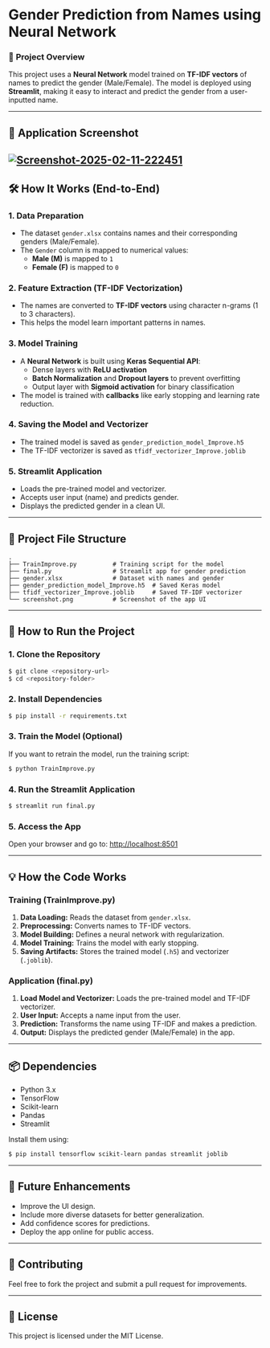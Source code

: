 <html>

# Gender Prediction from Names using Neural Network

### 🚀 **Project Overview**
This project uses a **Neural Network** model trained on **TF-IDF vectors** of names to predict the gender (Male/Female). The model is deployed using **Streamlit**, making it easy to interact and predict the gender from a user-inputted name.

---

## 📸 **Application Screenshot**
<a href="https://ibb.co/7JMfmKPp"><img src="https://i.ibb.co/Y7nCshmd/Screenshot-2025-02-11-222451.png" alt="Screenshot-2025-02-11-222451" border="0" /></a>
---

## 🛠 **How It Works (End-to-End)**

### 1. **Data Preparation**
   - The dataset `gender.xlsx` contains names and their corresponding genders (Male/Female).
   - The `Gender` column is mapped to numerical values:
     - **Male (M)** is mapped to `1`
     - **Female (F)** is mapped to `0`

### 2. **Feature Extraction (TF-IDF Vectorization)**
   - The names are converted to **TF-IDF vectors** using character n-grams (1 to 3 characters).
   - This helps the model learn important patterns in names.

### 3. **Model Training**
   - A **Neural Network** is built using **Keras Sequential API**:
     - Dense layers with **ReLU activation**
     - **Batch Normalization** and **Dropout layers** to prevent overfitting
     - Output layer with **Sigmoid activation** for binary classification
   - The model is trained with **callbacks** like early stopping and learning rate reduction.

### 4. **Saving the Model and Vectorizer**
   - The trained model is saved as `gender_prediction_model_Improve.h5`
   - The TF-IDF vectorizer is saved as `tfidf_vectorizer_Improve.joblib`

### 5. **Streamlit Application**
   - Loads the pre-trained model and vectorizer.
   - Accepts user input (name) and predicts gender.
   - Displays the predicted gender in a clean UI.

---

## 📝 **Project File Structure**
```
.
├── TrainImprove.py          # Training script for the model
├── final.py                 # Streamlit app for gender prediction
├── gender.xlsx              # Dataset with names and gender
├── gender_prediction_model_Improve.h5  # Saved Keras model
├── tfidf_vectorizer_Improve.joblib     # Saved TF-IDF vectorizer
└── screenshot.png           # Screenshot of the app UI
```

---

## 🚀 **How to Run the Project**

### 1. **Clone the Repository**
```bash
$ git clone <repository-url>
$ cd <repository-folder>
```

### 2. **Install Dependencies**
```bash
$ pip install -r requirements.txt
```

### 3. **Train the Model (Optional)**
If you want to retrain the model, run the training script:
```bash
$ python TrainImprove.py
```

### 4. **Run the Streamlit Application**
```bash
$ streamlit run final.py
```

### 5. **Access the App**
Open your browser and go to: [http://localhost:8501](http://localhost:8501)

---

## 💡 **How the Code Works**

### **Training (TrainImprove.py)**
1. **Data Loading:** Reads the dataset from `gender.xlsx`.
2. **Preprocessing:** Converts names to TF-IDF vectors.
3. **Model Building:** Defines a neural network with regularization.
4. **Model Training:** Trains the model with early stopping.
5. **Saving Artifacts:** Stores the trained model (`.h5`) and vectorizer (`.joblib`).

### **Application (final.py)**
1. **Load Model and Vectorizer:** Loads the pre-trained model and TF-IDF vectorizer.
2. **User Input:** Accepts a name input from the user.
3. **Prediction:** Transforms the name using TF-IDF and makes a prediction.
4. **Output:** Displays the predicted gender (Male/Female) in the app.

---

## 📦 **Dependencies**
- Python 3.x
- TensorFlow
- Scikit-learn
- Pandas
- Streamlit

Install them using:
```bash
$ pip install tensorflow scikit-learn pandas streamlit joblib
```

---

## 🎨 **Future Enhancements**
- Improve the UI design.
- Include more diverse datasets for better generalization.
- Add confidence scores for predictions.
- Deploy the app online for public access.

---

## 🤝 **Contributing**
Feel free to fork the project and submit a pull request for improvements.

---

## 📜 **License**
This project is licensed under the MIT License.




</html>
